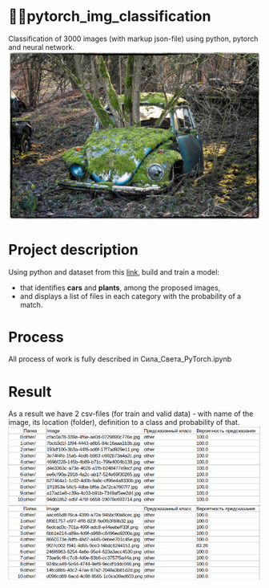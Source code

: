 # :blue_car::deciduous_tree:pytorch_img_classification
Classification of 3000 images (with markup json-file) using python, pytorch and neural network.
![car_and_tree](additional/image_car_tree.jpg)
# Project description
Using python and dataset from this [link](https://drive.google.com/drive/folders/1wHOf6eGv2esYtqFbBuGW9eigoZhRDmMZ?usp=sharing), build and train a model:
* that identifies **cars** and **plants**, among the proposed images, 
* and displays a list of files in each category with the probability of a match.
# Process
All process of work is fully described in Сила_Света_PyTorch.ipynb
# Result
As a result we have 2 csv-files (for train and valid data) - with name of the image, its location (folder), definition to a class and probability of that.
![train_result](additional/train_csv_result.png)
![valid_result](additional/valid_csv_result.png)